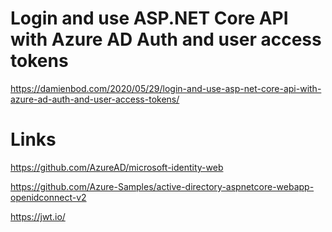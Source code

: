 
# Login and use ASP.NET Core API with Azure AD Auth and user access tokens

https://damienbod.com/2020/05/29/login-and-use-asp-net-core-api-with-azure-ad-auth-and-user-access-tokens/

# Links

https://github.com/AzureAD/microsoft-identity-web

https://github.com/Azure-Samples/active-directory-aspnetcore-webapp-openidconnect-v2

https://jwt.io/